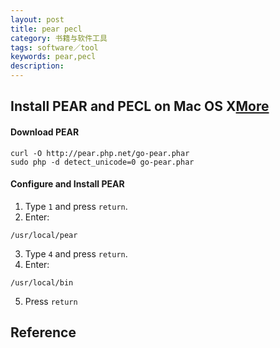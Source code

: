 ```yaml
---
layout: post
title: pear pecl
category: 书籍与软件工具
tags: software／tool
keywords: pear,pecl
description: 
---
```


## Install PEAR and PECL on Mac OS X[More](https://jason.pureconcepts.net/2012/10/install-pear-pecl-mac-os-x/)

#### Download PEAR

```
curl -O http://pear.php.net/go-pear.phar
sudo php -d detect_unicode=0 go-pear.phar
```

#### Configure and Install PEAR

1. Type `1` and press `return`.
2. Enter:

```
/usr/local/pear
```

3. Type `4` and press `return`.
4. Enter:

```
/usr/local/bin
```

5. Press `return`

## Reference
